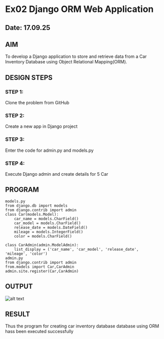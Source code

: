 # Ex02 Django ORM Web Application
## Date: 17.09.25

## AIM
To develop a Django application to store and retrieve data from a Car Inventory Database using Object Relational Mapping(ORM).

## DESIGN STEPS

### STEP 1:
Clone the problem from GitHub

### STEP 2:
Create a new app in Django project

### STEP 3:
Enter the code for admin.py and models.py

### STEP 4:
Execute Django admin and create details for 5 Car 

## PROGRAM

```
models.py
from django.db import models
from django.contrib import admin
class Car(models.Model):
    car_name = models.CharField()
    car_model = models.CharField()
    release_date = models.DateField()
    mileage = models.IntegerField()
    color = models.CharField()

class CarAdmin(admin.ModelAdmin):
    list_display = ('car_name', 'car_model', 'release_date', 'mileage', 'color')
admin.py
from django.contrib import admin
from.models import Car,CarAdmin
admin.site.register(Car,CarAdmin)
```
## OUTPUT
![alt text](<../Screenshot 2025-09-15 103203.png>)

## RESULT
Thus the program for creating car inventory database database using ORM hass been executed successfully
